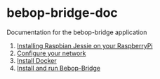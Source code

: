 # bebop-bridge-doc

Documentation for the bebop-bridge application

1. [Installing Raspbian Jessie on your RaspberryPi](https://github.com/jrgenerative/bebop-bridge-doc/blob/master/pi-installation.md)
2. [Configure your network](https://github.com/jrgenerative/bebop-bridge-doc/blob/master/pi-wifi-configuration.md)
3. [Install Docker](https://github.com/jrgenerative/bebop-bridge-doc/blob/master/pi-docker-installation.md)
4. [Install and run Bebop-Bridge](https://github.com/jrgenerative/bebop-bridge-doc/blob/master/pi-bebop-bridge-installation.md)
